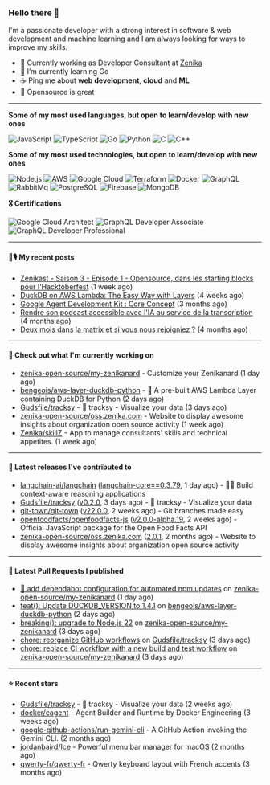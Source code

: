 ### Hello there 👋

I'm a passionate developer with a strong interest in software & web development and machine learning and I am always looking for ways to improve my skills.

- 💼 Currently working as Developer Consultant at [Zenika](https://github.com/Zenika)
- 🌱 I’m currently learning Go
- ☕️ Ping me about **web development**, **cloud** and **ML**
- 💙 Opensource is great

<hr/>

**Some of my most used languages, but open to learn/develop with new ones**

![JavaScript](https://img.shields.io/badge/-JavaScript-000?&logo=JavaScript)
![TypeScript](https://img.shields.io/badge/-TypeScript-000?&logo=TypeScript)
![Go](https://img.shields.io/badge/-Go-000?&logo=Go)
![Python](https://img.shields.io/badge/-Python-000?&logo=Python)
![C](https://img.shields.io/badge/-C-000?&logo=C)
![C++](https://img.shields.io/badge/-C++-000?&logo=c%2b%2b&logoColor=00599C)

**Some of my most used technologies, but open to learn/develop with new ones**

![Node.js](https://img.shields.io/badge/-Node.js-000?&logo=node.js)
![AWS](https://img.shields.io/badge/-AWS-000?&logo=AmazonAWS)
![Google Cloud](https://img.shields.io/badge/-Google_Cloud-000?&logo=google-cloud)
![Terraform](https://img.shields.io/badge/-Terraform-000?&logo=Terraform)
![Docker](https://img.shields.io/badge/-Docker-000?&logo=Docker)
![GraphQL](https://img.shields.io/badge/-GrapqhQL-000?&logo=graphql)
![RabbitMq](https://img.shields.io/badge/-RabbitMq-000?&logo=RabbitMq)
![PostgreSQL](https://img.shields.io/badge/-PostgreSQL-000?&logo=PostgreSQL)
![Firebase](https://img.shields.io/badge/-Firebase-000?&logo=Firebase)
![MongoDB](https://img.shields.io/badge/-MongoDB-000?&logo=MongoDB)

**🎖️ Certifications**

![Google Cloud Architect](https://img.shields.io/badge/-Google_Cloud_Architect-000?&logo=google-cloud)
![GraphQL Developer Associate](https://img.shields.io/badge/-GrapqhQL_Developer_Associate-000?&logo=graphql)
![GraphQL Developer Professional](https://img.shields.io/badge/-GrapqhQL_Developer_Professional-000?&logo=graphql)

<hr/>

#### 📕🎙️ My recent posts

- [Zenikast -  Saison 3 - Episode 1 - Opensource, dans les starting blocks pour l&#39;Hacktoberfest](https://open.spotify.com/episode/54Fcamtxrrod6OYPEvbF7N) (1 week ago)
- [DuckDB on AWS Lambda: The Easy Way with Layers](https://bbourgeois.dev/blog/2025/04-duckdb-aws-lambda-layers/) (4 weeks ago)
- [Google Agent Development Kit : Core Concept](https://bbourgeois.dev/blog/2025/03-adk-core-concept/) (3 months ago)
- [Rendre son podcast accessible avec l&#39;IA au service de la transcription](https://bbourgeois.dev/blog/2025/02-rendre-podcast-accessible/) (4 months ago)
- [Deux mois dans la matrix et si vous nous rejoigniez ?](https://bbourgeois.dev/talks/2025/matrix/) (4 months ago)

<hr/>

#### 👷 Check out what I'm currently working on

- [zenika-open-source/my-zenikanard](https://github.com/zenika-open-source/my-zenikanard) - Customize your Zenikanard (1 day ago)
- [bengeois/aws-layer-duckdb-python](https://github.com/bengeois/aws-layer-duckdb-python) - 🦆 A pre-built AWS Lambda Layer containing DuckDB for Python (2 days ago)
- [Gudsfile/tracksy](https://github.com/Gudsfile/tracksy) - 👀 tracksy - Visualize your data (3 days ago)
- [zenika-open-source/oss.zenika.com](https://github.com/zenika-open-source/oss.zenika.com) - Website to display awesome insights about organization open source activity (1 week ago)
- [Zenika/skillZ](https://github.com/Zenika/skillZ) - App to manage consultants&#39; skills and technical appetites. (1 week ago)

<hr/>

#### 🔭 Latest releases I've contributed to

- [langchain-ai/langchain](https://github.com/langchain-ai/langchain) ([langchain-core==0.3.79](https://github.com/langchain-ai/langchain/releases/tag/langchain-core%3D%3D0.3.79), 1 day ago) - 🦜🔗 Build context-aware reasoning applications
- [Gudsfile/tracksy](https://github.com/Gudsfile/tracksy) ([v0.2.0](https://github.com/Gudsfile/tracksy/releases/tag/v0.2.0), 3 days ago) - 👀 tracksy - Visualize your data
- [git-town/git-town](https://github.com/git-town/git-town) ([v22.0.0](https://github.com/git-town/git-town/releases/tag/v22.0.0), 2 weeks ago) - Git branches made easy
- [openfoodfacts/openfoodfacts-js](https://github.com/openfoodfacts/openfoodfacts-js) ([v2.0.0-alpha.19](https://github.com/openfoodfacts/openfoodfacts-js/releases/tag/v2.0.0-alpha.19), 2 weeks ago) - Official JavaScript package for the Open Food Facts API
- [zenika-open-source/oss.zenika.com](https://github.com/zenika-open-source/oss.zenika.com) ([2.0.1](https://github.com/zenika-open-source/oss.zenika.com/releases/tag/2.0.1), 2 months ago) - Website to display awesome insights about organization open source activity

<hr/>

#### 🔨 Latest Pull Requests I published

- [:wrench: add dependabot configuration for automated npm updates](https://github.com/zenika-open-source/my-zenikanard/pull/79) on [zenika-open-source/my-zenikanard](https://github.com/zenika-open-source/my-zenikanard) (1 day ago)
- [feat(): Update DUCKDB_VERSION to 1.4.1](https://github.com/bengeois/aws-layer-duckdb-python/pull/12) on [bengeois/aws-layer-duckdb-python](https://github.com/bengeois/aws-layer-duckdb-python) (2 days ago)
- [breaking(): upgrade to Node.js 22](https://github.com/zenika-open-source/my-zenikanard/pull/77) on [zenika-open-source/my-zenikanard](https://github.com/zenika-open-source/my-zenikanard) (3 days ago)
- [chore: reorganize GitHub workflows](https://github.com/Gudsfile/tracksy/pull/147) on [Gudsfile/tracksy](https://github.com/Gudsfile/tracksy) (3 days ago)
- [chore: replace CI workflow with a new build and test workflow](https://github.com/zenika-open-source/my-zenikanard/pull/71) on [zenika-open-source/my-zenikanard](https://github.com/zenika-open-source/my-zenikanard) (3 days ago)

<hr/>

#### ⭐ Recent stars

- [Gudsfile/tracksy](https://github.com/Gudsfile/tracksy) - 👀 tracksy - Visualize your data (2 weeks ago)
- [docker/cagent](https://github.com/docker/cagent) - Agent Builder and Runtime by Docker Engineering (3 weeks ago)
- [google-github-actions/run-gemini-cli](https://github.com/google-github-actions/run-gemini-cli) - A GitHub Action invoking the Gemini CLI. (2 months ago)
- [jordanbaird/Ice](https://github.com/jordanbaird/Ice) - Powerful menu bar manager for macOS (2 months ago)
- [qwerty-fr/qwerty-fr](https://github.com/qwerty-fr/qwerty-fr) - Qwerty keyboard layout with French accents (3 months ago)